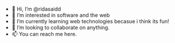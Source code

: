 - 👋 Hi, I’m @ridasaidd
- 👀 I’m interested in software and the web
- 🌱 I’m currently learning web technologies becasue i think its fun!
- 💞️ I’m looking to collaborate on anything.
- 📫 You can reach me here.

